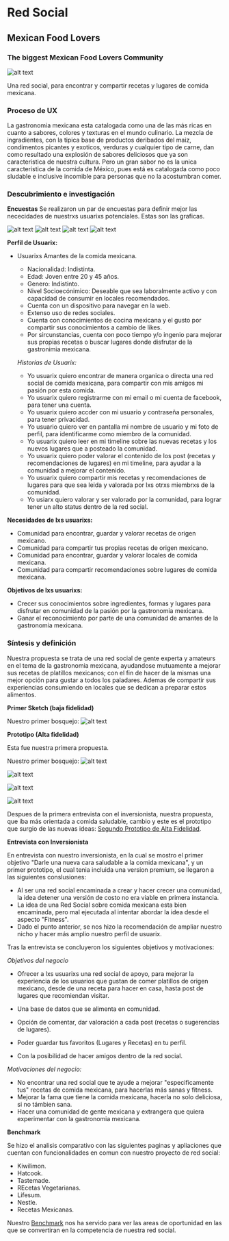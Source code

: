 # **Red Social**
## **Mexican Food Lovers**
### **The biggest Mexican Food Lovers Community**
![alt text](imagenes/logo.jpg)

Una red social, para encontrar y compartir recetas y lugares de comida mexicana.

### **Proceso de UX**

La gastronomia mexicana esta catalogada como una de las más ricas en cuanto a sabores, colores y texturas en el mundo culinario. La mezcla de ingradientes, con la tipica base de productos deribados del maiz, condimentos picantes y exoticos, verduras y cualquier tipo de carne, dan como resultado una explosión de sabores deliciosos que ya son caracteristica de nuestra cultura.
Pero un gran sabor no es la unica caracteristica de la comida de México, pues está es catalogada como poco sludable e inclusive incomible para personas que no la acostumbran comer.


### **Descubrimiento e investigación**
__Encuestas__
Se realizaron un par de encuestas para definir mejor las nececidades de nuestrxs usuarixs potenciales.
Estas son las graficas.

![alt text](imagenes/Encuesta1.jpg)
![alt text](imagenes/Encuesta2.jpg)
![alt text](imagenes/Encuesta3.jpg)
![alt text](imagenes/Encuesta4.jpg)


__Perfil de Usuarix:__  

* Usuarixs Amantes de la comida mexicana.
    * Nacionalidad: Indistinta.
    * Edad: Joven entre 20 y 45 años.
    * Genero: Indistinto.
    * Nivel Socioecónimico: Deseable que sea laboralmente activo y con capacidad de consumir en locales recomendados.
    * Cuenta con un dispositivo para navegar en la web.    
    * Extenso uso de redes sociales.
    * Cuenta con conocimientos de cocina mexicana y el gusto por compartir sus conocimientos a cambio de likes.
    * Por sircunstancias, cuenta con poco tiempo y/o ingenio para mejorar sus propias recetas o buscar lugares donde disfrutar de la gastronimia mexicana.

    _Historias de Usuarix:_

    * Yo usuarix quiero encontrar de manera organica o directa una red social de comida mexicana, para compartir con mis amigos mi pasión por esta comida.
    * Yo usuarix quiero registrarme con mi email o mi cuenta de facebook, para tener una cuenta.
    * Yo usuarix quiero accder con mi usuario y contraseña personales, para tener privacidad.
    * Yo usuario quiero ver en pantalla mi nombre de usuario y mi foto de perfil, para identificarme como miembro de la comunidad.
    * Yo usuarix quiero leer en mi timeline sobre las nuevas recetas y los nuevos lugares que a posteado la comunidad.
    * Yo usuarix quiero poder valorar el contenido de los post (recetas y recomendaciones de lugares) en mi timeline, para ayudar a la comunidad a mejorar el contenido.
    * Yo usuarix quiero compartir mis recetas y recomendaciones de lugares para que sea leida y valorada por lxs otrxs miembrxs de la comunidad.
    * Yo usiarx quiero valorar y ser valorado por la comunidad, para lograr tener un alto status dentro de la red social.


__Necesidades de lxs usuarixs:__  
* Comunidad para encontrar, guardar y valorar recetas de origen mexicano.
* Comunidad para compartir tus propias recetas de origen mexicano.
* Comunidad para encontrar, guardar y valorar locales de comida mexicana.
* Comunidad para compartir recomendaciones sobre lugares de comida mexicana.

__Objetivos de lxs usuarixs:__
* Crecer sus conocimientos sobre ingredientes, formas y lugares para disfrutar en comunidad de la pasión por la gastronomia mexicana.
* Ganar el reconocimiento por parte de una comunidad de amantes de la gastronomia mexicana.




### **Síntesis y definición**

Nuestra propuesta se trata de una red social de gente experta y amateurs en el tema de la gastronomia mexicana, ayudandose mutuamente a mejorar sus recetas de platillos mexicanos; con el fin de hacer de la mismas una mejor opción para gustar a todos los paladares. Ademas de compartir sus experiencias consumiendo en locales que se dedican a preparar estos alimentos.

__Primer Sketch (baja fidelidad)__

Nuestro primer bosquejo:
![alt text](imagenes/scketchbf.jpg)


__Prototipo (Alta fidelidad)__

Esta fue nuestra primera propuesta.

Nuestro primer bosquejo:
![alt text](imagenes/protA1.jpeg)

![alt text](imagenes/protA2.jpeg)

![alt text](imagenes/protA3.jpeg)

![alt text](imagenes/protA4.jpeg)

Despues de la primera entrevista con el inversionista, nuestra propuesta, que iba más orientada a comida saludable, cambio y este es el prototipo que surgio de las nuevas ideas:
[Segundo Prototipo de Alta Fidelidad](https://marvelapp.com/183635ig).


__Entrevista con Inversionista__

En entrevista con nuestro inversionista, en la cual se mostro el primer objetivo "Darle una nueva cara saludable a la comida mexicana", y un primer prototipo, el cual tenia incluida una version premium, se llegaron a las siguientes conslusiones:
* Al ser una red social encaminada a crear y hacer crecer una comunidad, la idea detener una versión de costo no era viable en primera instancia.
* La idea de una Red Social sobre comida mexicana esta bien encaminada, pero mal ejecutada al intentar abordar la idea desde el aspecto "Fitness".
* Dado el punto anterior, se nos hizo la recomendación de ampliar nuestro nicho y hacer más amplio nuestro perfil de usuarix.


Tras la entrevista se concluyeron los siguientes objetivos y motivaciones:

_Objetivos del negocio_

* Ofrecer a lxs usuarixs una red social de apoyo, para mejorar la experiencia de los usuarios que gustan de comer platillos de origen mexicano, desde de una receta para hacer en casa, hasta post de lugares que recomiendan visitar.

* Una base de datos que se alimenta en comunidad.
* Opción de comentar, dar valoración a cada post (recetas o sugerencias de lugares).
* Poder guardar tus favoritos (Lugares y Recetas) en tu perfil.
* Con la posibilidad de hacer amigos dentro de la red social.

_Motivaciones del negocio:_

* No encontrar una red social que te ayude a mejorar "especificamente tus" recetas de comida mexicana, para hacerlas más sanas y fitness.
* Mejorar la fama que tiene la comida mexicana, hacerla no solo deliciosa, si no támbien sana.
* Hacer una comunidad de gente mexicana y extrangera que quiera experimentar con la gastronomia mexicana.


__Benchmark__

Se hizo el analisis comparativo con las siguientes paginas y apliaciones que cuentan con funcionalidades en comun con nuestro proyecto de red social:
* Kiwilimon.
* Hatcook.
* Tastemade.
* REcetas Vegetarianas.
* Lifesum.
* Nestle.
* Recetas Mexicanas.

Nuestro [Benchmark](https://onedrive.live.com/view.aspx?resid=69D0F4BAC90868C1!209&ithint=file%2cxlsx&app=Excel&authkey=!ABbRAD6R-RVv2do) nos ha servido para ver las areas de oportunidad en las que se convertiran en la competencia de nuestra red social.

